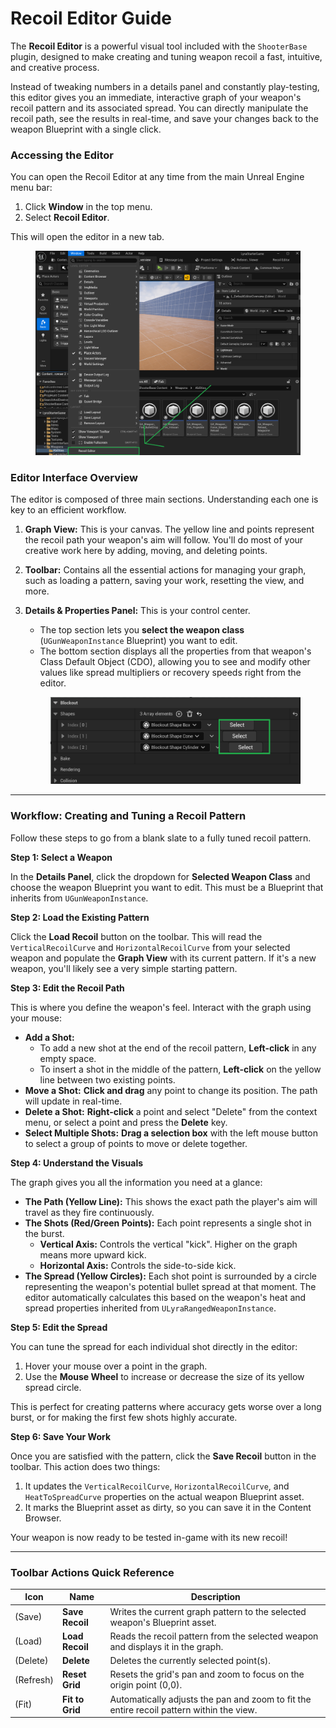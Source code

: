 # Recoil Editor Guide

The **Recoil Editor** is a powerful visual tool included with the `ShooterBase` plugin, designed to make creating and tuning weapon recoil a fast, intuitive, and creative process.

Instead of tweaking numbers in a details panel and constantly play-testing, this editor gives you an immediate, interactive graph of your weapon's recoil pattern and its associated spread. You can directly manipulate the recoil path, see the results in real-time, and save your changes back to the weapon Blueprint with a single click.

### Accessing the Editor

You can open the Recoil Editor at any time from the main Unreal Engine menu bar:

1. Click **Window** in the top menu.
2. Select **Recoil Editor**.

This will open the editor in a new tab.

<figure><img src="../../../../.gitbook/assets/image (1) (1).png" alt=""><figcaption></figcaption></figure>

### Editor Interface Overview

The editor is composed of three main sections. Understanding each one is key to an efficient workflow.

1. **Graph View:** This is your canvas. The yellow line and points represent the recoil path your weapon's aim will follow. You'll do most of your creative work here by adding, moving, and deleting points.
2. **Toolbar:** Contains all the essential actions for managing your graph, such as loading a pattern, saving your work, resetting the view, and more.
3.  **Details & Properties Panel:** This is your control center.

    * The top section lets you **select the weapon class** (`UGunWeaponInstance` Blueprint) you want to edit.
    * The bottom section displays all the properties from that weapon's Class Default Object (CDO), allowing you to see and modify other values like spread multipliers or recovery speeds right from the editor.

    <figure><img src="../../../../.gitbook/assets/image (2).png" alt=""><figcaption></figcaption></figure>

***

### Workflow: Creating and Tuning a Recoil Pattern

Follow these steps to go from a blank slate to a fully tuned recoil pattern.

**Step 1: Select a Weapon**

In the **Details Panel**, click the dropdown for **Selected Weapon Class** and choose the weapon Blueprint you want to edit. This must be a Blueprint that inherits from `UGunWeaponInstance`.

**Step 2: Load the Existing Pattern**

Click the **Load Recoil** button on the toolbar. This will read the `VerticalRecoilCurve` and `HorizontalRecoilCurve` from your selected weapon and populate the **Graph View** with its current pattern. If it's a new weapon, you'll likely see a very simple starting pattern.

**Step 3: Edit the Recoil Path**

This is where you define the weapon's feel. Interact with the graph using your mouse:

* **Add a Shot:**
  * To add a new shot at the end of the recoil pattern, **Left-click** in any empty space.
  * To insert a shot in the middle of the pattern, **Left-click** on the yellow line between two existing points.
* **Move a Shot:** **Click and drag** any point to change its position. The path will update in real-time.
* **Delete a Shot:** **Right-click** a point and select "Delete" from the context menu, or select a point and press the **Delete** key.
* **Select Multiple Shots:** **Drag a selection box** with the left mouse button to select a group of points to move or delete together.

**Step 4: Understand the Visuals**

The graph gives you all the information you need at a glance:

* **The Path (Yellow Line):** This shows the exact path the player's aim will travel as they fire continuously.
* **The Shots (Red/Green Points):** Each point represents a single shot in the burst.
  * **Vertical Axis:** Controls the vertical "kick". Higher on the graph means more upward kick.
  * **Horizontal Axis:** Controls the side-to-side kick.
* **The Spread (Yellow Circles):** Each shot point is surrounded by a circle representing the weapon's potential bullet spread at that moment. The editor automatically calculates this based on the weapon's heat and spread properties inherited from `ULyraRangedWeaponInstance`.

**Step 5: Edit the Spread**

You can tune the spread for each individual shot directly in the editor:

1. Hover your mouse over a point in the graph.
2. Use the **Mouse Wheel** to increase or decrease the size of its yellow spread circle.

This is perfect for creating patterns where accuracy gets worse over a long burst, or for making the first few shots highly accurate.

**Step 6: Save Your Work**

Once you are satisfied with the pattern, click the **Save Recoil** button in the toolbar. This action does two things:

1. It updates the `VerticalRecoilCurve`, `HorizontalRecoilCurve`, and `HeatToSpreadCurve` properties on the actual weapon Blueprint asset.
2. It marks the Blueprint asset as dirty, so you can save it in the Content Browser.

Your weapon is now ready to be tested in-game with its new recoil!

***

### Toolbar Actions Quick Reference

| Icon      | Name            | Description                                                                              |
| --------- | --------------- | ---------------------------------------------------------------------------------------- |
| (Save)    | **Save Recoil** | Writes the current graph pattern to the selected weapon's Blueprint asset.               |
| (Load)    | **Load Recoil** | Reads the recoil pattern from the selected weapon and displays it in the graph.          |
| (Delete)  | **Delete**      | Deletes the currently selected point(s).                                                 |
| (Refresh) | **Reset Grid**  | Resets the grid's pan and zoom to focus on the origin point (0,0).                       |
| (Fit)     | **Fit to Grid** | Automatically adjusts the pan and zoom to fit the entire recoil pattern within the view. |
